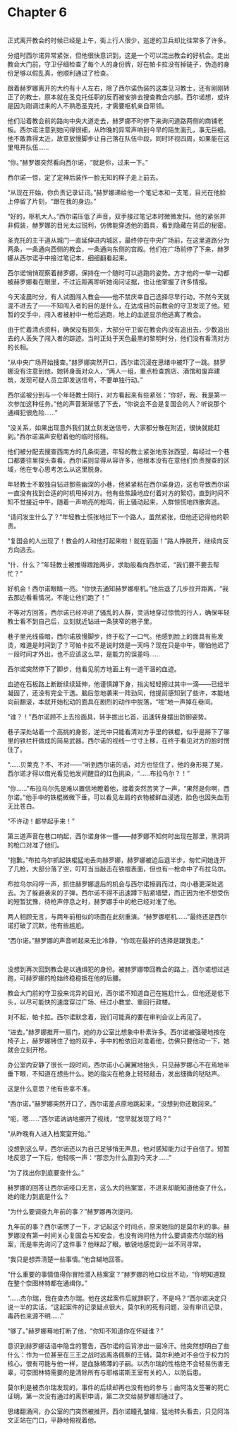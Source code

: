 # Chapter 6

<br>
正式离开教会的时候已经是上午，街上行人很少，巡逻的卫兵却比往常多了许多。

分组时西尔诺异常紧张，但他很快意识到，这是一个可以混出教会的好机会。走出教会大门前，守卫仔细检查了每个人的身份牌，好在帕卡拉没有掉链子，伪造的身份足够以假乱真，他顺利通过了检查。

跟着赫罗娜离开的大约有十人左右，除了西尔诺伪装的这类见习教士，还有刚刚转正了的教士，原本就在圣克托任职的反而被安排去搜查教会内部。西尔诺想，或许是因为刚调过来的人不熟悉圣克托，才需要枢机亲自带领。

他们沿着教会前的路向中央大道走去，赫罗娜不时停下来询问道路两侧的商铺老板。西尔诺注意到她问得很细，从昨晚的异常声响到今早的陌生面孔，事无巨细。他不敢靠得太近，故意放慢脚步让自己落在队伍中段，同时环视四周，如果能在这里甩开队伍……

“你。”赫罗娜突然看向西尔诺，“就是你，过来一下。”

西尔诺一惊，定了定神后装作一脸无知的样子走上前去。

“从现在开始，你负责记录证词。”赫罗娜递给他一个笔记本和一支笔，目光在他脸上停留了片刻，“跟在我的身边。”

“好的，枢机大人。”西尔诺压低了声音，双手接过笔记本时微微发抖。他的紧张并非假装，赫罗娜的目光太过锐利，仿佛能穿透他的面具，看到隐藏在背后的秘密。

圣克托的主干道从城门一直延伸进内城区，最终停在中央广场前，在这里道路分为两条，一条通向西侧的教会，一条通向东侧的宫殿。他们在广场前停了下来，赫罗娜从西尔诺手中接过笔记本，细细翻看起来。

西尔诺悄悄观察着赫罗娜，保持在一个随时可以逃跑的姿势。方才他的一举一动都被赫罗娜看在眼里，不过近距离聆听她询问证据，也让他掌握了许多情报。

今天凌晨时分，有人试图闯入教会——他不禁庆幸自己选择尽早行动，不然今天就混不进去了——不知闯入者的目的是什么，在达成目的前教会的守卫发现了他。短暂的交手中，闯入者被射中一枪后逃跑，地上的血迹显示他逃离了教会。

由于忙着清点资料，确保没有损失，大部分守卫留在教会内没有追出去，少数追出去的人丢失了闯入者的踪迹。当时正处于天色最黑的黎明时分，他们没有看清对方的长相。

“从中央广场开始搜查。”赫罗娜突然开口，西尔诺沉浸在思绪中被吓了一跳。赫罗娜没有注意到他，她转身面对众人，“两人一组，重点检查旅店、酒馆和废弃建筑，发现可疑人员立即发送信号，不要单独行动。”

西尔诺被分到与一个年轻教士同行，对方看起来有些紧张：“你好，我、我是第一次参加这种任务。”他的声音渐渐低了下去，“你说会不会是复国会的人？听说那个通缉犯很危险……”

“没关系，如果出现意外我们就立刻发送信号，大家都分散在附近，很快就能赶到。”西尔诺温声安慰着他的临时搭档。

他们被分配去搜查西南方的几条街道，年轻的教士紧张地东张西望，每经过一个巷口都要往里探头查看。西尔诺则显得从容许多，他根本没有在意他们负责搜查的区域，他在专心思考怎么从这里脱身。

年轻教士不敢独自钻进那些幽深的小巷，他紧紧粘在西尔诺身边，这也导致西尔诺一直没有找到合适的时机甩掉对方。他有些焦躁地应付着对方的絮叨，直到时间不知不觉接近中午，随着一声响亮的枪鸣，街上骚动起来，人群惊慌地四散奔逃。

“请问发生什么了？”年轻教士慌张地拦下一个路人，虽然紧张，但他还记得他的职责。

“复国会的人出现了！教会的人和他打起来啦！就在前面！”路人挣脱开，继续向反方向逃去。

“什、什么？”年轻教士被推得踉跄两步，求助般看向西尔诺，“我们要不要去帮忙？”

好机会！西尔诺眼睛一亮。“你快去通知赫罗娜枢机。”他后退了几步拉开距离，“我去那边看看情况，不能让他们跑了！”

不等对方回答，西尔诺已经冲进了骚乱的人群，灵活地穿过惊慌的行人，确保年轻教士看不到自己后，立刻就近钻进一条狭窄的巷子里。

巷子里光线昏暗，西尔诺放慢脚步，终于松了一口气。他感到脸上的面具有些发烫，难道是时间到了？可帕卡拉不是说时效是一天吗？现在只是中午，哪怕他迟了一段时间才外出，也不应该这么早，是能力的误差吗……

西尔诺突然停下了脚步，他看见前方地面上有一道干涸的血迹。

血迹在石板路上断断续续延伸，他谨慎蹲下身，指尖轻轻擦过其中一滴——已经半凝固了，还没有完全干透。脑后忽地袭来一阵劲风，他提前感知到了些许，本能地向前翻滚，本就开始松动的面具在剧烈的动作中脱落，“啪”地一声掉在巷间。

“谁？！”西尔诺顾不上去捡面具，转手拔出匕首，迅速转身摆出防御姿势。

巷子深处站着一个高挑的身影，逆光中只能看清对方手里的铁棍，似乎是掰下了哪里的铁栏杆做成的简易武器。西尔诺的视线一寸寸上移，在终于看见对方的脸时愣住了。

“……贝莱克？不、不对——”听到西尔诺的话，对方也怔住了，他的身形晃了晃，西尔诺才得以借光看见他发间醒目的红色挑染，“……布拉乌尔？！”

“你……”布拉乌尔先是难以置信地瞪着他，接着突然苦笑了一声，“果然是你啊，西尔诺。”他手中的铁棍微微下垂，可以看见左肩的衣物被鲜血浸透，脸色也因失血而无比苍白。

“不许动！都举起手来！”

第三道声音在巷口响起，西尔诺身体一僵——赫罗娜不知何时出现在那里，黑洞洞的枪口对准了他们。

“抱歉。”布拉乌尔抓起铁棍猛地丢向赫罗娜，赫罗娜被迫后退半步，匆忙间她连开了几枪，大部分落了空，叮叮当当敲击在铁棍表面，但也有一枪命中了布拉乌尔。

布拉乌尔闷哼一声，抓住赫罗娜退后的机会与西尔诺擦肩而过，向小巷更深处逃去。为了躲避袭来的子弹，西尔诺不得不迅速蹲下贴紧墙壁，而正因为他不想受伤的短暂犹豫，待枪声停息之时，赫罗娜手中的枪已经对准了他。

两人相顾无言，与两年前相似的场面在此刻重演。“赫罗娜枢机……”最终还是西尔诺打破了沉默，他有些尴尬。

“西尔诺。”赫罗娜的声音听起来无比冷静，“你现在最好的选择是跟我走。”

<br>

没想到再次回到教会是以通缉犯的身份。被赫罗娜带回教会的路上，西尔诺想过逃跑，可赫罗娜的枪始终稳稳抵在他的后腰。

教会大门前的守卫投来诧异的目光，西尔诺不知道自己在尴尬什么，但他还是低下头，以尽可能快的速度穿过广场、经过小教堂、重回行政楼。

对不起，帕卡拉。西尔诺默念着，我们可能真的要在审判会议上再见了。

“进去。”赫罗娜推开一扇门，她的办公室比想象中朴素许多。西尔诺被强硬地按在椅子上，赫罗娜铐住了他的双手，手中的枪依旧对准着他，仿佛只要他动一下，她就会立刻开枪。

办公室内安静了很长一段时间，西尔诺小心翼翼地抬头，只见赫罗娜心不在焉地半垂下眼，不知道在想些什么。她的指尖在枪身上轻轻敲击，发出细微的哒哒声。

这是什么意思？他有些拿不准。

“西尔诺。”赫罗娜突然开口了，西尔诺差点原地跳起来，“没想到你还敢回来。”

“呃，嗯……”西尔诺讷讷地挪开了视线，“您早就发现了吗？”

“从昨晚有人进入档案室开始。”

没想到这么早，西尔诺还以为自己足够悄无声息，他对感知能力过于自信了。短暂地反思了一下后，他轻咳一声：“那您为什么直到今天才……”

“为了找出你到底要查什么。”

赫罗娜的回答让西尔诺哑口无言，这么大的档案室，不进来却能知道他查了什么，她的能力到底是什么？

“为什么要调查九年前的事？”赫罗娜再次提问。

九年前的事？西尔诺愣了一下，才记起这个时间点，原来她指的是莫尔利的事。赫罗娜没有第一时间关心复国会与知安会，也没有询问他为什么要调查杰尔瑞的档案，而是率先询问了这件事？他眯起了眼，敏锐地感觉到一丝不同寻常。

“我只是想弄清楚一些事情。”他含糊地回答。

“什么重要的事情值得你冒险潜入档案室？”赫罗娜的枪口纹丝不动，“你明知道现在整个奈图林特都在通缉你。”

“……杰尔瑞，我在查杰尔瑞。他在这起案件后就辞职了，不是吗？”西尔诺决定只说一半的实话，“这起案件的记录疑点很大，莫尔利的死有问题，没有审讯记录，毒药也来源不明……”

“够了。”赫罗娜蓦地打断了他，“你知不知道你在怀疑谁？”

意识到赫罗娜话语中隐含的警告，西尔诺的后背渗出一层冷汗。他突然想明白了些什么：作为一位甚至在三王之战时远离洛佩察的王储，莫尔利绝对不会位于权力的核心，很有可能与他一样，是血脉稀薄的子嗣。以杰尔瑞的性格绝不会轻易伤害无辜，可奈图林特需要的是清除所有与耶格诺斯王室有关的人，以防后患。

莫尔利是被杰尔瑞发现的，事件的后续却再也没有他的参与；由阿洛文签署的死亡证明，第一次没有通过的离职申请，第二次交给赫罗娜却通过了。

思绪翻涌间，办公室的门突然被推开。西尔诺瞳孔皱缩，猛地转头看去，只见阿洛文正站在门口，平静地俯视着他。
